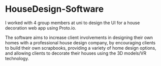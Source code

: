 # HouseDesign-Software

I worked with 4 group members at uni to design the UI for a house decoration web app using Proto.io.

The software aims to increase client involvements in designing their own homes with a professional house design company, by encouraging clients to build their own scrapbooks, providing a variety of home design options, and allowing clients to decorate their houses using the 3D models/VR technology.

